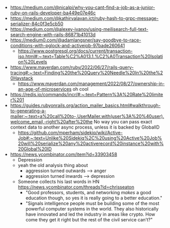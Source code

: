 - https://medium.com/@nicalpi/why-you-cant-find-a-job-as-a-junior-ruby-on-rails-developer-ba449e07e46c
- https://medium.com/@kathirvalavan.ict/ruby-hash-to-grpc-message-serializer-84c0f3e5cb50
- https://medium.com/@alexey-ivanov/using-meilisearch-full-text-search-engine-with-rails-86871b41013d
- https://medium0.com/@adamlangsner/say-goodbye-to-race-conditions-with-pglock-and-activejob-97bade260641
	- https://www.postgresql.org/docs/current/transaction-iso.html#:~:text=Table%C2%A013.1.%C2%A0Transaction%20Isolation%20Levels
- https://www.mayerdan.com/ruby/2022/06/27/rails-query-tracing#:~:text=Finding%20the%20Query%20Needle%20In%20the%20Haystack
	- https://www.mayerdan.com/management/2022/08/27/ownership-in-an-age-of-microservices oh cool
- https://redis.io/commands/incr/#:~:text=Pattern%3A%20Rate%20limiter%201
- https://guides.rubyonrails.org/action_mailer_basics.html#walkthrough-to-generating-a-mailer:~:text=a%20call%20to-,UserMailer.with(user%3A%20%40user).welcome_email,-right%20after%20the No way you can pass exact context data to another async process, unless it is backed by GlobalID
	- https://github.com/mperham/sidekiq/wiki/Active-Job#:~:text=Unlike%20Sidekiq%2C%20using%20Active%20Job%20will%20serialize%20any%20activerecord%20instance%20with%20Global%20ID
- https://news.ycombinator.com/item?id=33903458
	- Depression
	- yeah the old analysis thing about
		- aggression turned outwards --> anger
		- aggression turned inwards --> depression
	- Someone collects his last words in HN https://news.ycombinator.com/threads?id=chrisseaton
		- "Good professors, students, and networking _makes_ a good education though, so yes it is really going to a better education."
		- "Signals intelligence people must be building some of the most powerful computer systems in the world. They also historically have innovated and led the industry in areas like crypto. How come they get it right but the rest of the civil service can’t?"